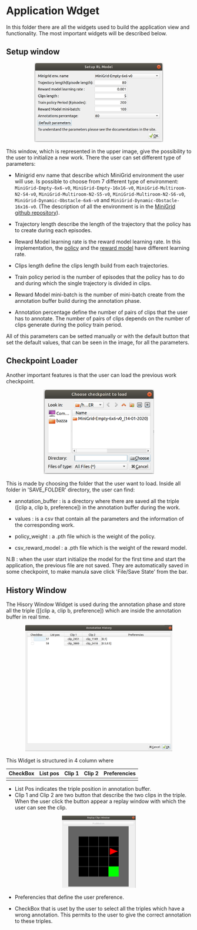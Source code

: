 # Application Wdget

In this folder there are all the widgets used to build the application view and functionality. The most important widgets will be described below.

## Setup window

<p align="center">
  <img src="gitimages/default_setting.png" width="350"/>
</p>

This window, which is represented in the upper image, give the possibility to the user to initialize a new work. There the user can set different type of parameters:
- Minigrid env name that describe which MiniGrid environment the user will use. Is possible to choose from 7 different type of environment:
`MiniGrid-Empty-6x6-v0`, `MiniGrid-Empty-16x16-v0`, `MiniGrid-Multiroom-N2-S4-v0`, `MiniGrid-Multiroom-N2-S5-v0`, `MiniGrid-Multiroom-N2-S6-v0`, `MiniGrid-Dynamic-Obstacle-6x6-v0` and `MiniGrid-Dynamic-Obstacle-16x16-v0`. (The description of all the environment is in the [MiniGrid github repository](https://github.com/maximecb/gym-minigrid)).

- Trajectory length describe the length of the trajectory that the policy has to create during each episodes.

- Reward Model learning rate is the reward model
learning rate. In this implementation, the [policy](../ReinforcementLearning/ReinforcemenLearning.md) and the [reward model](../ReinforcementLearning/ReinforcemenLearning.md) have different learning rate.

- Clips length define the clips length build from each trajectories.

- Train policy period is the number of episodes that the policy has to do and during which the single trajectory is divided in clips.

- Reward Model mini-batch is the number of mini-batch create from the annotation buffer build during the annotation phase.

- Annotation percentage define the number of pairs of clips that the user has to annotate. The number of pairs of clips depends on the number of clips generate during the policy train period.

All of this parameters can be setted manually or with the default button that set the default values, that can be seen in the image, for all the parameters.

## Checkpoint Loader


Another important features is that the user can load the previous work checkpoint.

<p align="center">
  <img src="gitimages/load_checkpoint.png" width="300">
</p>


 This is made by choosing the folder that the user want to load.
Inside all folder in 'SAVE_FOLDER' directory, the user can find:

- annotation_buffer : is a directory where there are saved all the triple ([clip a, clip b, preference]) in the annotation buffer during the work.

- values : is a csv that contain all the parameters and the information of the corresponding work.

- policy_weight : a .pth file which is the weight of the policy.

- csv_reward_model : a .pth file which is the weight of the reward model.

N.B : when the user start initialize the model for the first time and start the application, the previous file are not saved. They are automatically saved in some checkpoint, to make manula save click 'File/Save State' from the bar.

## History Window

The Hisory Window Widget is used during the annotation phase and store all the triple ([[clip a, clip b, preference]) which are inside the annotation buffer in real time.

<p align="center">
  <img src="gitimages/history_window.png" width="400"/>
</p>

This Widget is structured in 4 column where

| CheckBox | List pos | Clip 1 | Clip 2 | Preferencies |
| :---: | :---: | :---: | :---: | :---: |
|  |  |  |  |  |

- List Pos indicates the triple position in annotation buffer.
- Clip 1 and Clip 2 are two button that describe the two clips in the triple. When the user click the button appear a replay window with which the user can see the clip.

<p align="center">
  <img src="gitimages/replay_window.png" width="200"/>
</p>

- Preferencies that define the user preference.

- CheckBox that is uset by the user to select all the triples which have a wrong annotation. This permits to the user to give the correct annotation to these triples.



